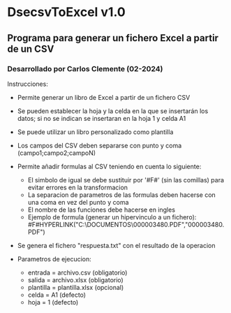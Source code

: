 # DsecsvToExcel v1.0
## Programa para generar un fichero Excel a partir de un CSV

### Desarrollado por Carlos Clemente (02-2024)

Instrucciones:
- Permite generar un libro de Excel a partir de un fichero CSV
- Se pueden establecer la hoja y la celda en la que se insertarán los datos; si no se indican se insertaran en la hoja 1 y celda A1
- Se puede utilizar un libro personalizado como plantilla
- Los campos del CSV deben separarse con punto y coma (campo1;campo2;campoN)
- Permite añadir formulas al CSV teniendo en cuenta lo siguiente:
	* El simbolo de igual se debe sustituir por '#F#' (sin las comillas) para evitar errores en la transformacion
	* La separacion de parametros de las formulas deben hacerse con una coma en vez del punto y coma
	* El nombre de las funciones debe hacerse en ingles
	* Ejemplo de formula (generar un hipervinculo a un fichero): #F#HYPERLINK("C:\DOCUMENTOS\000003480.PDF","000003480.PDF")
- Se genera el fichero "respuesta.txt" con el resultado de la operacion
	
- Parametros de ejecucion:
	* entrada = archivo.csv (obligatorio)
	* salida = archivo.xlsx (obligatorio)
	* plantilla = plantilla.xlsx (opcional)
	* celda = A1 (defecto)
	* hoja = 1 (defecto)
	
